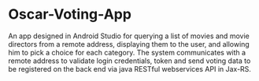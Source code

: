 # Oscar-Voting-App
An app designed in Android Studio for querying a list of movies and movie directors from a remote address, displaying them to the user, and allowing him to pick a choice for each category. The system communicates with a remote address to validate login credentials, token and send voting data to be registered on the back end via java RESTful webservices API in Jax-RS. 
